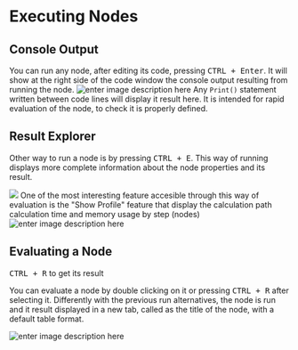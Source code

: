 
# Executing Nodes
## Console Output
You can run any node, after editing its code, pressing <kbd>CTRL + Enter</kbd>.
It will show at the right side of the code window the console output resulting from running the node.
![enter image description here](http://img.pyplan.org/Node-execution-codetab.png)
Any `Print()` statement written between code lines will display it result here.
It is intended for rapid evaluation of the node, to check it is properly defined.

## Result Explorer
Other way to run a node is by pressing <kbd>CTRL + E</kbd>.
This way of running displays more complete information about the node properties and its result.

![](http://img.pyplan.org/Node-execution-profile.png)
One of the most interesting feature accesible through this way of evaluation is the "Show Profile" feature that display the calculation path calculation time and memory usage by step (nodes)
![enter image description here](http://img.pyplan.org/Node-execution-console+.png)

## Evaluating a Node
<kbd>CTRL + R</kbd> to get its result

You can evaluate a node by double clicking on it or pressing <kbd>CTRL + R</kbd> after selecting it.
Differently with the previous run alternatives, the node is run and it result displayed in a new tab, called as the title of the node, with a default table format.

![enter image description here](http://img.pyplan.org/Node-execution-default.png)

<!--stackedit_data:
eyJoaXN0b3J5IjpbLTM3OTkxNjA4MCwtMTg1NTMyOTk3OSwxND
M1NTI3MjgwLDEwODEwNzk3NDUsNTA1OTUyMjQxLDk2MDEwODYs
MTE5MDMyMjEwNCwtNTQyMDU3MDQyXX0=
-->